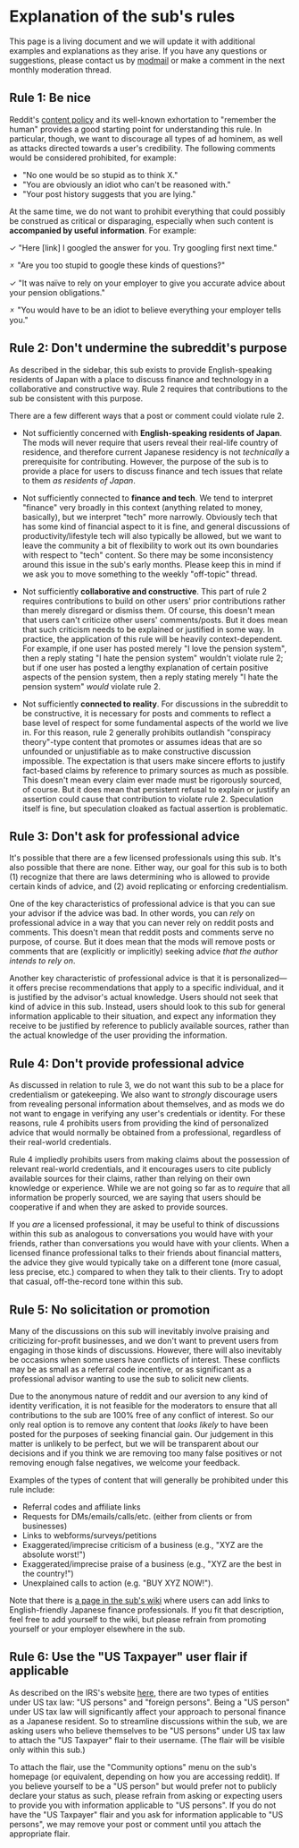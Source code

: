 # Explanation of the sub's rules

This page is a living document and we will update it with additional examples and explanations as they arise. If you have any questions or suggestions, please contact us by [modmail](https://www.reddit.com/message/compose?to=/r/JapanFinance) or make a comment in the next monthly moderation thread.

## Rule 1: Be nice

Reddit's [content policy](https://www.redditinc.com/policies/content-policy) and its well-known exhortation to "remember the human" provides a good starting point for understanding this rule. In particular, though, we want to discourage all types of ad hominem, as well as attacks directed towards a user's credibility. The following comments would be considered prohibited, for example:

- "No one would be so stupid as to think X."
- "You are obviously an idiot who can't be reasoned with."
- "Your post history suggests that you are lying."

At the same time, we do not want to prohibit everything that could possibly be construed as critical or disparaging, especially when such content is **accompanied by useful information**. For example:

✓ "Here [link] I googled the answer for you. Try googling first next time."

🗴 "Are you too stupid to google these kinds of questions?"

✓ "It was naïve to rely on your employer to give you accurate advice about your pension obligations."

🗴 "You would have to be an idiot to believe everything your employer tells you."

## Rule 2: Don't undermine the subreddit's purpose

As described in the sidebar, this sub exists to provide English-speaking residents of Japan with a place to discuss finance and technology in a collaborative and constructive way. Rule 2 requires that contributions to the sub be consistent with this purpose. 

There are a few different ways that a post or comment could violate rule 2.

- Not sufficiently concerned with **English-speaking residents of Japan**. The mods will never require that users reveal their real-life country of residence, and therefore current Japanese residency is not *technically* a prerequisite for contributing. However, the purpose of the sub is to provide a place for users to discuss finance and tech issues that relate to them *as residents of Japan*.

- Not sufficiently connected to **finance and tech**. We tend to interpret "finance" very broadly in this context (anything related to money, basically), but we interpret "tech" more narrowly. Obviously tech that has some kind of financial aspect to it is fine, and general discussions of productivity/lifestyle tech will also typically be allowed, but we want to leave the community a bit of flexibility to work out its own boundaries with respect to "tech" content. So there may be some inconsistency around this issue in the sub's early months. Please keep this in mind if we ask you to move something to the weekly "off-topic" thread.

- Not sufficiently **collaborative and constructive**. This part of rule 2 requires contributions to build on other users' prior contributions rather than merely disregard or dismiss them. Of course, this doesn't mean that users can't criticize other users' comments/posts. But it does mean that such criticism needs to be explained or justified in some way. In practice, the application of this rule will be heavily context-dependent. For example, if one user has posted merely "I love the pension system", then a reply stating "I hate the pension system" wouldn't violate rule 2; but if one user has posted a lengthy explanation of certain positive aspects of the pension system, then a reply stating merely "I hate the pension system" *would* violate rule 2.

- Not sufficiently **connected to reality**. For discussions in the subreddit to be constructive, it is necessary for posts and comments to reflect a base level of respect for some fundamental aspects of the world we live in. For this reason, rule 2 generally prohibits outlandish "conspiracy theory"-type content that promotes or assumes ideas that are so unfounded or unjustifiable as to make constructive discussion impossible. The expectation is that users make sincere efforts to justify fact-based claims by reference to primary sources as much as possible. This doesn't mean every claim ever made must be rigorously sourced, of course. But it does mean that persistent refusal to explain or justify an assertion could cause that contribution to violate rule 2. Speculation itself is fine, but speculation cloaked as factual assertion is problematic.

## Rule 3: Don't ask for professional advice

It's possible that there are a few licensed professionals using this sub. It's also possible that there are none. Either way, our goal for this sub is to both (1) recognize that there are laws determining who is allowed to provide certain kinds of advice, and (2) avoid replicating or enforcing credentialism.

One of the key characteristics of professional advice is that you can sue your advisor if the advice was bad. In other words, you can *rely* on professional advice in a way that you can never rely on reddit posts and comments. This doesn't mean that reddit posts and comments serve no purpose, of course. But it does mean that the mods will remove posts or comments that are (explicitly or implicitly) seeking advice *that the author intends to rely on*.

Another key characteristic of professional advice is that it is personalized—it offers precise recommendations that apply to a specific individual, and it is justified by the advisor's actual knowledge. Users should not seek that kind of advice in this sub. Instead, users should look to this sub for general information applicable to their situation, and expect any information they receive to be justified by reference to publicly available sources, rather than the actual knowledge of the user providing the information.

## Rule 4: Don't provide professional advice

As discussed in relation to rule 3, we do not want this sub to be a place for credentialism or gatekeeping. We also want to *strongly* discourage users from revealing personal information about themselves, and as mods we do not want to engage in verifying any user's credentials or identity. For these reasons, rule 4 prohibits users from providing the kind of personalized advice that would normally be obtained from a professional, regardless of their real-world credentials.

Rule 4 impliedly prohibits users from making claims about the possession of relevant real-world credentials, and it encourages users to cite publicly available sources for their claims, rather than relying on their own knowledge or experience. While we are not going so far as to *require* that all information be properly sourced, we are saying that users should be cooperative if and when they are asked to provide sources.

If you *are* a licensed professional, it may be useful to think of discussions within this sub as analogous to conversations you would have with your friends, rather than conversations you would have with your clients. When a licensed finance professional talks to their friends about financial matters, the advice they give would typically take on a different tone (more casual, less precise, etc.) compared to when they talk to their clients. Try to adopt that casual, off-the-record tone within this sub.

## Rule 5: No solicitation or promotion

Many of the discussions on this sub will inevitably involve praising and criticizing for-profit businesses, and we don't want to prevent users from engaging in those kinds of discussions. However, there will also inevitably be occasions when some users have conflicts of interest. These conflicts may be as small as a referral code incentive, or as significant as a professional advisor wanting to use the sub to solicit new clients.

Due to the anonymous nature of reddit and our aversion to any kind of identity verification, it is not feasible for the moderators to ensure that all contributions to the sub are 100% free of any conflict of interest. So our only real option is to remove any content that *looks likely* to have been posted for the purposes of seeking financial gain. Our judgement in this matter is unlikely to be perfect, but we will be transparent about our decisions and if you think we are removing too many false positives or not removing enough false negatives, we welcome your feedback.

Examples of the types of content that will generally be prohibited under this rule include:

- Referral codes and affiliate links
- Requests for DMs/emails/calls/etc. (either from clients or from businesses)
- Links to webforms/surveys/petitions
- Exaggerated/imprecise criticism of a business (e.g., "XYZ are the absolute worst!")
- Exaggerated/imprecise praise of a business (e.g., "XYZ are the best in the country!")
- Unexplained calls to action (e.g. "BUY XYZ NOW!").

Note that there is [a page in the sub's wiki](/other/pros) where users can add links to English-friendly Japanese finance professionals. If you fit that description, feel free to add yourself to the wiki, but please refrain from promoting yourself or your employer elsewhere in the sub.

## Rule 6: Use the "US Taxpayer" user flair if applicable

As described on the IRS's website [here](https://www.irs.gov/individuals/international-taxpayers/classification-of-taxpayers-for-us-tax-purposes), there are two types of entities under US tax law: "US persons" and "foreign persons". Being a "US person" under US tax law will significantly affect your approach to personal finance as a Japanese resident. So to streamline discussions within the sub, we are asking users who believe themselves to be "US persons" under US tax law to attach the "US Taxpayer" flair to their username. (The flair will be visible only within this sub.)

To attach the flair, use the "Community options" menu on the sub's homepage (or equivalent, depending on how you are accessing reddit). If you believe yourself to be a "US person" but would prefer not to publicly declare your status as such, please refrain from asking or expecting users to provide you with information applicable to "US persons". If you do not have the "US Taxpayer" flair and you ask for information applicable to "US persons", we may remove your post or comment until you attach the appropriate flair.
